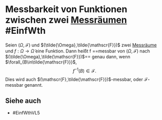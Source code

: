 # Messbarkeit von Funktionen zwischen zwei [Messräumen](Einf.%20Wtheo/Definitions/sigma-Algebra.md) #EinfWth
Seien $(\Omega,\mathscr{F})$ und $(\tilde{\Omega},\tilde{\mathscr{F}})$ zwei [Messräume](Einf.%20Wtheo/Definitions/sigma-Algebra.md) und $f:\Omega\to\tilde{\Omega}$ eine Funktion. Dann heißt f ==messbar von $(\Omega,\mathscr{F})$ nach $(\tilde{\Omega},\tilde{\mathscr{F}})$== genau dann, wenn $\forall_{B\in\tilde{\mathscr{F}}}$,
$$f^{-1}(B)\in\mathscr{F}.$$
Dies wird auch $(\mathscr{F},\tilde{\mathscr{F}})$-messbar, oder $\mathscr{F}$-messbar genannt.
## Siehe auch
- #EinfWthVL5 